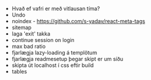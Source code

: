 - Hvað ef vafri er með vitlausan tíma?
- Undo
- noindex - https://github.com/s-yadav/react-meta-tags
- sitemap
- laga 'exit' takka
- continue session on login
- max bad ratio
- fjarlægja lazy-loading á templötum
- fjarlægja readmesetup þegar skipt er um síðu
- skipta út localhost í css eftir build
- tables
